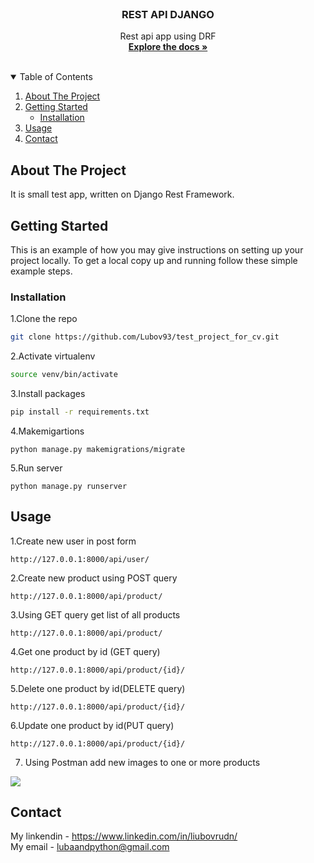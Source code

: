 <!-- PROJECT LOGO -->
<br />
<p align="center">

  <h3 align="center">REST API DJANGO </h3>

  <p align="center">
    Rest api app using DRF
    <br />
    <a href="https://github.com/Lubov93/rest_api_blog"><strong>Explore the docs »</strong></a>
    <br />
    <br />
  </p>
</p>

<!-- TABLE OF CONTENTS -->
<details open="open">
  <summary>Table of Contents</summary>
  <ol>
    <li>
      <a href="#about-the-project">About The Project</a>
    </li>
    <li>
      <a href="#getting-started">Getting Started</a>
      <ul>
        <li><a href="#installation">Installation</a></li>
      </ul>
    </li>
    <li><a href="#usage">Usage</a></li>
    <li><a href="#contact">Contact</a></li>
  </ol>
</details>

<!-- ABOUT THE PROJECT -->
## About The Project

It is small test app, written on Django Rest Framework.

<!-- GETTING STARTED -->
## Getting Started

This is an example of how you may give instructions on setting up your project locally.
To get a local copy up and running follow these simple example steps.

### Installation


1.Clone the repo
   ```sh
   git clone https://github.com/Lubov93/test_project_for_cv.git
   ```
2.Activate virtualenv
   ```sh
   source venv/bin/activate
   ```

3.Install packages
   ```sh
   pip install -r requirements.txt
   ```
4.Makemigartions
   ```JS
   python manage.py makemigrations/migrate
   ```
5.Run server
   ```JS
   python manage.py runserver
   ```

<!-- USAGE EXAMPLES -->
## Usage


1.Create new user in post form
   ```JS
   http://127.0.0.1:8000/api/user/ 
   ```
2.Create new product using POST query
   ```JS
   http://127.0.0.1:8000/api/product/ 
   ```
3.Using GET query get list of all products
   ```JS
   http://127.0.0.1:8000/api/product/ 
   ```
4.Get one product by id (GET query)
   ```JS
   http://127.0.0.1:8000/api/product/{id}/ 
   ```
5.Delete one product by id(DELETE query)
   ```JS
   http://127.0.0.1:8000/api/product/{id}/
   ```
6.Update one product by id(PUT query)
   ```JS
   http://127.0.0.1:8000/api/product/{id}/
   ```
7. Using Postman add new images to one or more products

![](https://github.com/Lubov93/test_project_for_cv/images/img.png)


<!-- CONTACT -->
## Contact

My linkendin -  https://www.linkedin.com/in/liubovrudn/
</br>
My email - lubaandpython@gmail.com</br>










